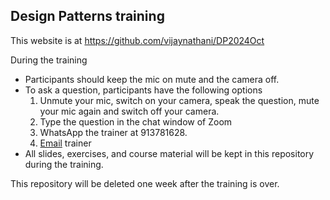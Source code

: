 ## Design Patterns training

This website is at <https://github.com/vijaynathani/DP2024Oct>

During the training
- Participants should keep the mic on mute and the camera off.
- To ask a question, participants have the following options
	 1. Unmute your mic, switch on your camera, speak the question, mute your mic again and switch off your camera.
	 2. Type the question in the chat window of Zoom
	 3. WhatsApp the trainer at 913781628.
	 4. [Email](mailto:vijay_nathani@yahoo.com) trainer
- All slides, exercises, and course material will be kept in this repository during the training.

This repository will be deleted one week after the training is over.
